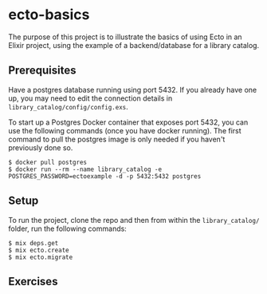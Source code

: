 # ecto-basics
The purpose of this project is to illustrate the basics of using Ecto in an Elixir project, using the example of a backend/database for a library catalog.

## Prerequisites
Have a postgres database running using port 5432.  If you already have one up, you may need to edit the connection details in `library_catalog/config/config.exs`. 

To start up a Postgres Docker container that exposes port 5432, you can use the following commands (once you have docker running). The first command to pull the postgres image is only needed if you haven't previously done so.
```
$ docker pull postgres
$ docker run --rm --name library_catalog -e POSTGRES_PASSWORD=ectoexample -d -p 5432:5432 postgres
```

## Setup

To run the project, clone the repo and then from within the `library_catalog/` folder, run the following commands:

```
$ mix deps.get
$ mix ecto.create
$ mix ecto.migrate
```

## Exercises
